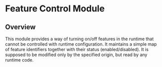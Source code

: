 # Feature Control Module

## Overview

This module provides a way of turning on/off features in the runtime that cannot be controlled with runtime configuration. It maintains a simple map of feature identifiers together with their status (enabled/disabled). It is supposed to be modified only by the specified origin, but read by any runtime code.
